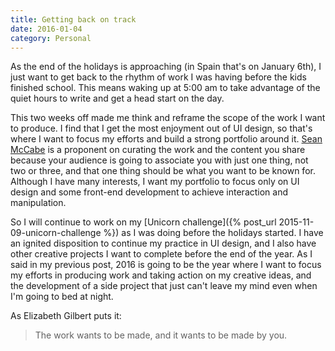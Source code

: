 ```yaml
---
title: Getting back on track
date: 2016-01-04
category: Personal
---
```


As the end of the holidays is approaching (in Spain that's on January 6th), I just want to get back to the rhythm of work I was having before the kids finished school. This means waking up at 5:00 am to take advantage of the quiet hours to write and get a head start on the day.

This two weeks off made me think and reframe the scope of the work I want to produce. I find that I get the most enjoyment out of UI design, so that's where I want to focus my efforts and build a strong portfolio around it. [Sean McCabe][seanwes] is a proponent on curating the work and the content you share because your audience is going to associate you with just one thing, not two or three, and that one thing should be what you want to be known for. Although I have many interests, I want my portfolio to focus only on UI design and some front-end development to achieve interaction and manipulation.

So I will continue to work on my [Unicorn challenge]({% post_url 2015-11-09-unicorn-challenge %}) as I was doing before the holidays started. I have an ignited disposition to continue my practice in UI design, and I also have other creative projects I want to complete before the end of the year. As I said in my previous post, 2016 is going to be the year where I want to focus my efforts in producing work and taking action on my creative ideas, and the development of a side project that just can't leave my mind even when I'm going to bed at night.

As Elizabeth Gilbert puts it:

> The work wants to be made, and it wants to be made by you.

  [seanwes]: http://seanwes.com "Sean McCabe"
